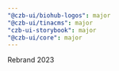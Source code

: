 ```yaml
---
"@czb-ui/biohub-logos": major
"@czb-ui/tinacms": major
"czb-ui-storybook": major
"@czb-ui/core": major
---
```


Rebrand 2023
